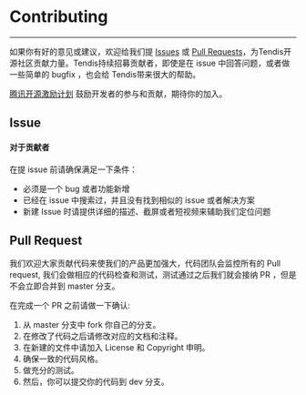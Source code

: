 # Contributing
---
如果你有好的意见或建议，欢迎给我们提 [Issues](https://github.com/Tencent/Tendis/issues) 或 [Pull Requests](https://github.com/Tencent/Tendis/pulls)，为Tendis开源社区贡献力量。Tendis持续招募贡献者，即使是在 issue 中回答问题，或者做一些简单的 bugfix ，也会给 Tendis带来很大的帮助。

[腾讯开源激励计划](https://opensource.tencent.com/contribution) 鼓励开发者的参与和贡献，期待你的加入。

## Issue
#### 对于贡献者

在提 issue 前请确保满足一下条件：

* 必须是一个 bug 或者功能新增
* 已经在 issue 中搜索过，并且没有找到相似的 issue 或者解决方案
* 新建 Issue 时请提供详细的描述、截屏或者短视频来辅助我们定位问题

## Pull Request
我们欢迎大家贡献代码来使我们的产品更加强大，代码团队会监控所有的 Pull request, 我们会做相应的代码检查和测试，测试通过之后我们就会接纳 PR ，但是不会立即合并到 master 分支。

在完成一个 PR 之前请做一下确认:

1. 从 master 分支中 fork 你自己的分支。
2. 在修改了代码之后请修改对应的文档和注释。
3. 在新建的文件中请加入 License 和 Copyright 申明。
4. 确保一致的代码风格。
5. 做充分的测试。
6. 然后，你可以提交你的代码到 dev 分支。
